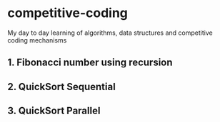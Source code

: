 # competitive-coding
My day to day learning of algorithms, data structures and competitive coding mechanisms

## 1. Fibonacci number using recursion
## 2. QuickSort Sequential
## 3. QuickSort Parallel

